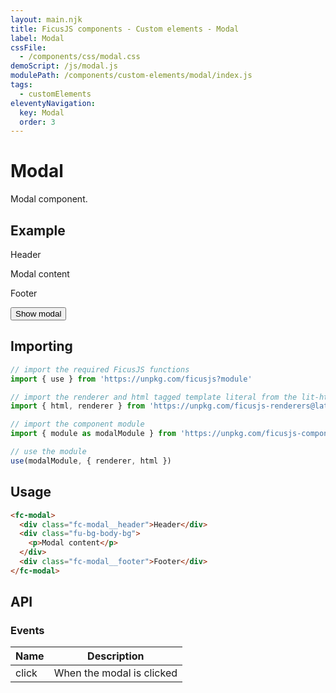 ```yaml
---
layout: main.njk
title: FicusJS components - Custom elements - Modal
label: Modal
cssFile:
  - /components/css/modal.css
demoScript: /js/modal.js
modulePath: /components/custom-elements/modal/index.js
tags:
  - customElements
eleventyNavigation:
  key: Modal
  order: 3
---
```

# Modal

Modal component.

## Example

<fc-modal>
  <div class="fc-modal__header">Header</div>
  <div class="fu-bg-body-bg">
    <p>Modal content</p>
  </div>
  <div class="fc-modal__footer">Footer</div>
</fc-modal>

<button type="button" class="fc-button" id="show-modal-btn">Show modal</button>

## Importing

```js
// import the required FicusJS functions
import { use } from 'https://unpkg.com/ficusjs?module'

// import the renderer and html tagged template literal from the lit-html library
import { html, renderer } from 'https://unpkg.com/ficusjs-renderers@latest/dist/lit-html.js'

// import the component module
import { module as modalModule } from 'https://unpkg.com/ficusjs-components@latest/components/custom-elements/modal/index.js'

// use the module
use(modalModule, { renderer, html })
```

## Usage

```html
<fc-modal>
  <div class="fc-modal__header">Header</div>
  <div class="fu-bg-body-bg">
    <p>Modal content</p>
  </div>
  <div class="fc-modal__footer">Footer</div>
</fc-modal>
```

## API

### Events

| Name | Description |
| --- | --- |
| click | When the modal is clicked |
